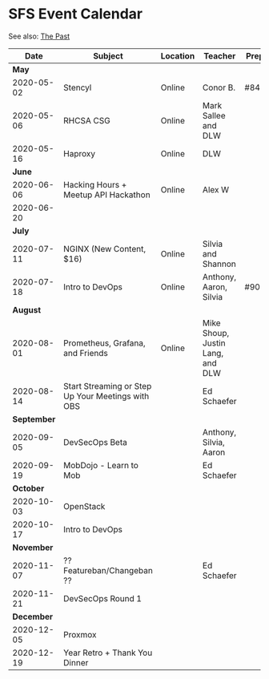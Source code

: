 # SFS Event Calendar

See also: [The Past](schedule-past.md)

| Date          | Subject   | Location     | Teacher           | Prep | Post | Promote | Payout |
| ------------- | --------- | ------------ | ----------------- | ---- | ---- | ------- | ------ |
| **May**       |
| 2020-05-02    | Stencyl | Online | Conor B. | #849 | #850 | #851 | #852 |
| 2020-05-06    | RHCSA CSG | Online | Mark Sallee and DLW |  |  |  |  |
| 2020-05-16    | Haproxy | Online | DLW |  | https://www.meetup.com/sofreeus/events/270351178/ |  |  |
| **June**      |
| 2020-06-06    | Hacking Hours + Meetup API Hackathon | Online | Alex W |  |  |  |  |
| 2020-06-20    | | | |  |  |  |  |
| **July**      |
| 2020-07-11    | NGINX (New Content, $16) | Online | Silvia and Shannon |  |  |  |  |
| 2020-07-18    | Intro to DevOps | Online | Anthony, Aaron, Silvia | #901 | #900 | #902 | #903 |
| **August**    |
| 2020-08-01    | Prometheus, Grafana, and Friends | Online | Mike Shoup, Justin Lang, and DLW |  |  |  |  |
| 2020-08-14    | Start Streaming or Step Up Your Meetings with OBS |  | Ed Schaefer |  |  |  |  |
| **September** |
| 2020-09-05    | DevSecOps Beta |  | Anthony, Silvia, Aaron |  |  |  |  |
| 2020-09-19    | MobDojo - Learn to Mob |  | Ed Schaefer |  |  |  |  |
| **October**   |
| 2020-10-03    | OpenStack |  |  |  |  |  |  |
| 2020-10-17    | Intro to DevOps |  |  |  |  |  |  |
| **November**  |
| 2020-11-07    | ?? Featureban/Changeban ?? |  | Ed Schaefer |  |  |  |  |
| 2020-11-21    | DevSecOps Round 1 |  |  |  |  |  |  |
| **December**  |
| 2020-12-05    | Proxmox |  |  |  |  |  |  |
| 2020-12-19    | Year Retro + Thank You Dinner |  |  |  |  |  |  |